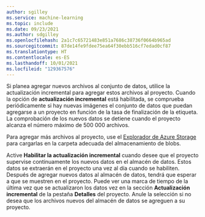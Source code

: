 ```yaml
---
author: sgilley
ms.service: machine-learning
ms.topic: include
ms.date: 09/23/2021
ms.author: sdgilley
ms.openlocfilehash: 2a1c7c65721483e851a7686c38736f0664b965ad
ms.sourcegitcommit: 87de14fe9fdee75ea64f30ebb516cf7edad0cf87
ms.translationtype: HT
ms.contentlocale: es-ES
ms.lasthandoff: 10/01/2021
ms.locfileid: "129367576"
---
```

Si planea agregar nuevos archivos al conjunto de datos, utilice la actualización incremental para agregar estos archivos al proyecto.   Cuando la opción de **actualización incremental**  está habilitada, se comprueba periódicamente si hay nuevas imágenes el conjunto de datos que puedan agregarse a un proyecto en función de la tasa de finalización de la etiqueta.   La comprobación de los nuevos datos se detiene cuando el proyecto alcanza el número máximo de 500 000 archivos.

Para agregar más archivos al proyecto, use el [Explorador de Azure Storage](https://azure.microsoft.com/features/storage-explorer/) para cargarlas en la carpeta adecuada del almacenamiento de blobs. 

Active **Habilitar la actualización incremental** cuando desee que el proyecto supervise continuamente los nuevos datos en el almacén de datos. Estos datos se extraerán en el proyecto una vez al día cuando se habiliten. Después de agregar nuevos datos al almacén de datos, tendrá que esperar a que se muestren en el proyecto.  Puede ver una marca de tiempo de la última vez que se actualizaron los datos vez en la sección **Actualización incremental** de la pestaña **Detalles** del proyecto.
Anule la selección si no desea que los archivos nuevos del almacén de datos se agreguen a su proyecto.
